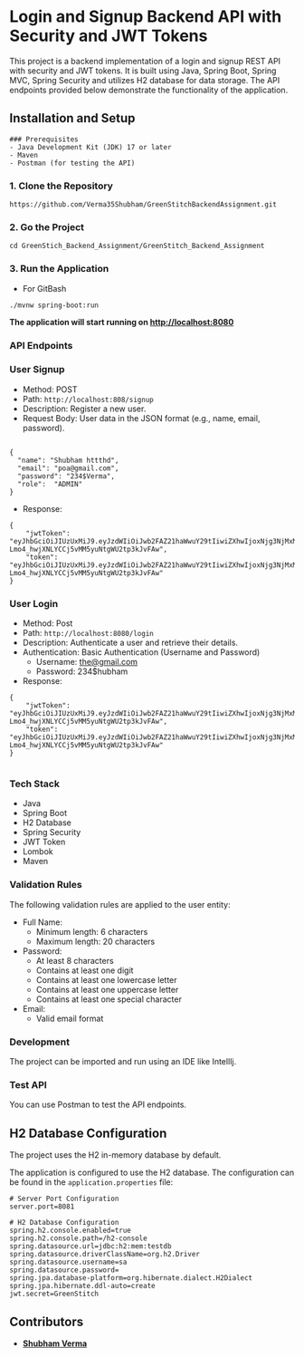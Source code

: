 # Login and Signup Backend API with Security and JWT Tokens

This project is a backend implementation of a login and signup REST API with security and JWT tokens. It is built using Java, Spring Boot, Spring MVC, Spring Security and utilizes H2 database for data storage. The API endpoints provided below demonstrate the functionality of the application.

## Installation and Setup

```
### Prerequisites
- Java Development Kit (JDK) 17 or later
- Maven
- Postman (for testing the API)
```

### 1. Clone the Repository

```
https://github.com/Verma35Shubham/GreenStitchBackendAssignment.git
```

### 2. Go the Project

```
cd GreenStich_Backend_Assignment/GreenStitch_Backend_Assignment

```

### 3. Run the Application
- For GitBash
```
./mvnw spring-boot:run

```
**The application will start running on [http://localhost:8080](http://localhost:8080)**

### **API Endpoints**

### User Signup

- Method: POST
- Path: `http://localhost:808/signup`
- Description: Register a new user.
- Request Body: User data in the JSON format (e.g., name, email, password).

```

{
  "name": "Shubham httthd",
  "email": "poa@gmail.com",
  "password": "234$Verma",
  "role":  "ADMIN"
}
```

- Response:

```
{
    "jwtToken": "eyJhbGciOiJIUzUxMiJ9.eyJzdWIiOiJwb2FAZ21haWwuY29tIiwiZXhwIjoxNjg3NjMxMjA1LCJpYXQiOjE2ODc2MTMyMDV9.B2tSUlq5hMfBKPt0C1evONoSUCMV37Hrh_s9RXuAhQEzfZ5F-Lmo4_hwjXNLYCCj5vMM5yuNtgWU2tp3kJvFAw",
    "token": "eyJhbGciOiJIUzUxMiJ9.eyJzdWIiOiJwb2FAZ21haWwuY29tIiwiZXhwIjoxNjg3NjMxMjA1LCJpYXQiOjE2ODc2MTMyMDV9.B2tSUlq5hMfBKPt0C1evONoSUCMV37Hrh_s9RXuAhQEzfZ5F-Lmo4_hwjXNLYCCj5vMM5yuNtgWU2tp3kJvFAw"
}

```

### User Login

- Method: Post
- Path: `http://localhost:8080/login`
- Description: Authenticate a user and retrieve their details.
- Authentication: Basic Authentication (Username and Password)
    - Username: [the@gmail.com](mailto:poa@gmail.com)
    - Password: 234$hubham
- Response:

```
{
    "jwtToken": "eyJhbGciOiJIUzUxMiJ9.eyJzdWIiOiJwb2FAZ21haWwuY29tIiwiZXhwIjoxNjg3NjMxMjA1LCJpYXQiOjE2ODc2MTMyMDV9.B2tSUlq5hMfBKPt0C1evONoSUCMV37Hrh_s9RXuAhQEzfZ5F-Lmo4_hwjXNLYCCj5vMM5yuNtgWU2tp3kJvFAw",
    "token": "eyJhbGciOiJIUzUxMiJ9.eyJzdWIiOiJwb2FAZ21haWwuY29tIiwiZXhwIjoxNjg3NjMxMjA1LCJpYXQiOjE2ODc2MTMyMDV9.B2tSUlq5hMfBKPt0C1evONoSUCMV37Hrh_s9RXuAhQEzfZ5F-Lmo4_hwjXNLYCCj5vMM5yuNtgWU2tp3kJvFAw"
}


```


### Tech Stack

- Java
- Spring Boot
- H2 Database
- Spring Security
- JWT Token
- Lombok
- Maven

### Validation Rules

The following validation rules are applied to the user entity:

- Full Name:
    - Minimum length: 6 characters
    - Maximum length: 20 characters
- Password:
    - At least 8 characters
    - Contains at least one digit
    - Contains at least one lowercase letter
    - Contains at least one uppercase letter
    - Contains at least one special character
- Email:
    - Valid email format

### Development

The project can be imported and run using an IDE like IntellIj.

### Test API

You can use Postman to test the API endpoints.

## H2 Database Configuration

The project uses the H2 in-memory database by default.

The application is configured to use the H2 database. The configuration can be found in the `application.properties` file:

```
# Server Port Configuration
server.port=8081

# H2 Database Configuration
spring.h2.console.enabled=true
spring.h2.console.path=/h2-console
spring.datasource.url=jdbc:h2:mem:testdb
spring.datasource.driverClassName=org.h2.Driver
spring.datasource.username=sa
spring.datasource.password=
spring.jpa.database-platform=org.hibernate.dialect.H2Dialect
spring.jpa.hibernate.ddl-auto=create
jwt.secret=GreenStitch

```

## **Contributors**

- **[Shubham Verma](https://github.com/Verma35Shubham)**
 
